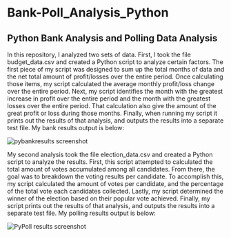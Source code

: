 # Bank-Poll_Analysis_Python
## Python Bank Analysis and Polling Data Analysis

In this repository, I analyzed two sets of data. First, I took the file budget_data.csv and created a Python script to analyze certain factors. 
The first piece of my script was designed to sum up the total months of data and the net total amount of profit/losses over the entire period. 
Once calculating those items, my script calculated the average monthly profit/loss change over the entire period. Next, my script identifies the 
month with the greatest increase in profit over the entire period and the month with the greatest losses over the entire period. That calculation 
also give the amount of the great profit or loss during those months. Finally, when running my script it prints out the results of that analysis, and
outputs the results into a separate test file. My bank results output is below:

![pybankresults screenshot](https://user-images.githubusercontent.com/88403946/135725171-5fca073a-56f4-4654-8384-21bc611c7610.png)

My second analysis took the file election_data.csv and created a Python script to analyze the results. First, this script attempted to calculated the
total amount of votes accumulated among all candidates. From there, the goal was to breakdown the voting results per candidate. To accomplish this, 
my script calculated the amount of votes per candidate, and the percentage of the total vote each candidates collected. Lastly, my script determined
the winner of the election based on their popular vote achieved. Finally, my script prints out the results of that analysis, and outputs the results
into a separate test file. My polling results output is below:

![PyPoll results screenshot](https://user-images.githubusercontent.com/88403946/135726148-127854c4-65d4-461f-b74c-37541d7c9e37.png)
